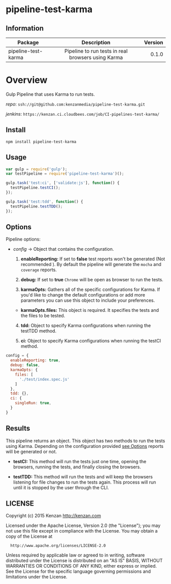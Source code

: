 # pipeline-test-karma

## Information

| Package       | Description   | Version|
| ------------- |:-------------:| -----:|
| pipeline-test-karma| Pipeline to run tests in real browsers using Karma | 0.1.0 |

# Overview

Gulp Pipeline that uses Karma to run tests.

_repo_: `ssh://git@github.com:kenzanmedia/pipeline-test-karma.git`

_jenkins_: `https://kenzan.ci.cloudbees.com/job/CI-pipelines-test-karma/`

## Install
`npm install pipeline-test-karma`

## Usage
```javascript
var gulp = require('gulp');
var testPipeline = require('pipeline-test-karma')();

gulp.task('test:ci', ['validate:js'], function() {
  testPipeline.testCI();
});

gulp.task('test:tdd', function() {
  testPipeline.testTDD();
});
```

## Options

  Pipeline options:
  * _config_ -> Object that contains the configuration.

    1. __enableReporting:__ If set to __false__ test reports  won't be generated (Not recommended ). By default the pipeline will generate the `mocha` and `coverage` reports.

    2. __debug:__ If set to __true__ `Chrome` will be open as browser to run the tests.

    3. __karmaOpts:__ Gathers all of the specific configurations for Karma. If you'd like to change the default configurations or add more parameters you can use this object to include your preferences.

      + __karmaOpts.files:__ This object is required. It specifies the tests and the files to be tested.

    4. __tdd:__ Object to specify Karma configurations when running the testTDD method.

    5. __ci:__ Object to specify Karma configurations when running the testCI method.

  ```javascript
  config = {
    enableReporting: true,
    debug: false,
    karmaOpts: {
      files: [
        './test/index.spec.js'
      ]
    },
    tdd: {},
    ci: {
      singleRun: true,
    }
  }
  ```

## Results

  This pipeline returns an object. This object has two methods to run the  tests using Karma. Depending on the configuration provided [see Options](#options) reports will be generated or not.

  + __testCI:__ This method will run the tests just one time, opening the browsers, running the tests, and finally closing the browsers.

  + __testTDD:__ This method will run the tests and will keep the browsers listening for file changes to run the tests again. This process will run until it is stopped by the user through the CLI.

## LICENSE

  Copyright (c) 2015 Kenzan <http://kenzan.com>

  Licensed under the Apache License, Version 2.0 (the "License");
  you may not use this file except in compliance with the License.
  You may obtain a copy of the License at

      http://www.apache.org/licenses/LICENSE-2.0

  Unless required by applicable law or agreed to in writing, software
  distributed under the License is distributed on an "AS IS" BASIS,
  WITHOUT WARRANTIES OR CONDITIONS OF ANY KIND, either express or implied.
  See the License for the specific language governing permissions and
  limitations under the License.
